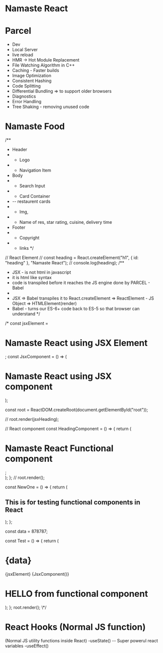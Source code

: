 # Namaste React

# Parcel

- Dev
- Local Server
- live reload
- HMR -> Hot Module Replacement
- File Watching Algorithm in C++
- Caching - Faster builds
- Image Optimization
- Consistent Hashing
- Code Splitting
- Differential Bundling => to support older browsers
- Diagnostics
- Error Handling
- Tree Shaking - removing unused code

# Namaste Food

/\*\*

- Header
- - Logo
- - Navigation Item
- Body
- - Search Input
- - Card Container
- -- restaurent cards
- - Img,
- - Name of res, star rating, cuisine, delivery time
- Footer
- - Copyright
- - links
    \*/

// React Element
// const heading = React.createElement("h1", { id: "heading" }, "Namaste React");
// console.log(heading);
/\*\*

- JSX - is not html in javascript
- it is html like syntax
- code is transpiled before it reaches the JS engine done by PARCEL - Babel
-
- JSX => Babel transpiles it to React.createElement => ReactElement - JS Object => HTMLElement(render)
- Babel - turns our ES-6+ code back to ES-5 so that browser can understand
  \*/

/\*
const jsxElement = <h1 id="heading">Namaste React using JSX Element</h1>;
const JsxComponent = () => (

  <h1 id="heading2">Namaste React using JSX component</h1>
);

const root = ReactDOM.createRoot(document.getElementById("root"));

// root.render(jsxHeading);

// React component
const HeadingComponent = () => {
return (

<div id="container">
<HeadingComponent />
<h1 id="heading">Namaste React Functional component</h1>;
</div>
);
};
// root.render(<HeadingComponent />);

const NewOne = () => {
return (

<h2 id="newOne">This is for testing functional components in React</h2>
);
};

const data = 878787;

const Test = () => {
return (

<div id="test">
<h1>{data}</h1>
{jsxElement}
{JsxComponent()}
<JsxComponent />
<JsxComponent></JsxComponent>
<h1>HELLO from functional component</h1>
<NewOne />
</div>
);
};
root.render(<Test />);
\*/

# React Hooks (Normal JS function)

(Normal JS utility functions inside React)
-useState() -- Super powerul react variables
-useEffect()
